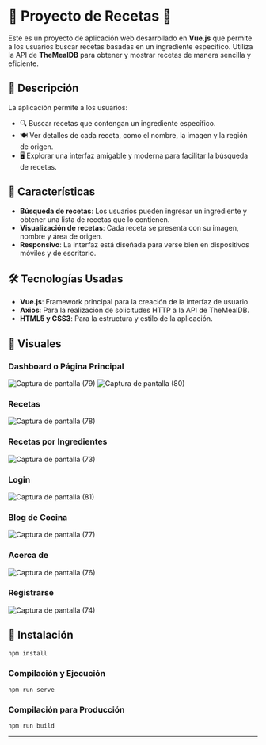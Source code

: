 # 🌟 Proyecto de Recetas 🌟
  
Este es un proyecto de aplicación web desarrollado en **Vue.js** que permite a los usuarios buscar recetas basadas en un ingrediente específico. Utiliza la API de **TheMealDB** para obtener y mostrar recetas de manera sencilla y eficiente.

## 📝 Descripción

La aplicación permite a los usuarios:
- 🔍 Buscar recetas que contengan un ingrediente específico.
- 🍽️ Ver detalles de cada receta, como el nombre, la imagen y la región de origen.
- 🖥️ Explorar una interfaz amigable y moderna para facilitar la búsqueda de recetas.

## 🔧 Características

- **Búsqueda de recetas**: Los usuarios pueden ingresar un ingrediente y obtener una lista de recetas que lo contienen.
- **Visualización de recetas**: Cada receta se presenta con su imagen, nombre y área de origen.
- **Responsivo**: La interfaz está diseñada para verse bien en dispositivos móviles y de escritorio.

## 🛠️ Tecnologías Usadas

- **Vue.js**: Framework principal para la creación de la interfaz de usuario.
- **Axios**: Para la realización de solicitudes HTTP a la API de TheMealDB.
- **HTML5 y CSS3**: Para la estructura y estilo de la aplicación.

## 📸 Visuales

### Dashboard o Página Principal
![Captura de pantalla (79)](https://github.com/user-attachments/assets/87e7e664-379f-4bb8-9c2e-ffe467742d75)
![Captura de pantalla (80)](https://github.com/user-attachments/assets/8fbbeccb-d16d-4410-b137-c79c49d2dd64)

### Recetas
![Captura de pantalla (78)](https://github.com/user-attachments/assets/f9c870bb-3124-47d0-bd88-0844643a1ce6)

### Recetas por Ingredientes
![Captura de pantalla (73)](https://github.com/user-attachments/assets/3b959667-ea37-4e3b-97e2-393754dcbced)

### Login
![Captura de pantalla (81)](https://github.com/user-attachments/assets/b096fcc9-e1e8-469f-8613-70f7424dc7c3)

### Blog de Cocina
![Captura de pantalla (77)](https://github.com/user-attachments/assets/586fafb0-7b70-48da-a98a-bde5e3835e39)

### Acerca de
![Captura de pantalla (76)](https://github.com/user-attachments/assets/5c4fffc8-e10d-4461-91fb-2c8e1db1cb03)

### Registrarse
![Captura de pantalla (74)](https://github.com/user-attachments/assets/f77f8f60-0f4f-4f3b-9c19-db8bcb6f1e61)

## 🚀 Instalación

```
npm install
```

### Compilación y Ejecución
```
npm run serve
```

### Compilación para Producción
```
npm run build
```
--- 

